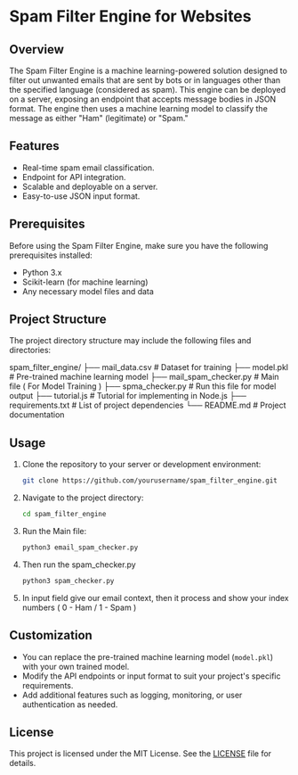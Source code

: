 # Spam Filter Engine for Websites

## Overview
The Spam Filter Engine is a machine learning-powered solution designed to filter out unwanted emails that are sent by bots or in languages other than the specified language (considered as spam). This engine can be deployed on a server, exposing an endpoint that accepts message bodies in JSON format. The engine then uses a machine learning model to classify the message as either "Ham" (legitimate) or "Spam."

## Features
- Real-time spam email classification.
- Endpoint for API integration.
- Scalable and deployable on a server.
- Easy-to-use JSON input format.

## Prerequisites
Before using the Spam Filter Engine, make sure you have the following prerequisites installed:
- Python 3.x
- Scikit-learn (for machine learning)
- Any necessary model files and data

## Project Structure
The project directory structure may include the following files and directories:

spam_filter_engine/
├── mail_data.csv          # Dataset for training
├── model.pkl              # Pre-trained machine learning model
├── mail_spam_checker.py   # Main file ( For Model Training )
├── spma_checker.py        # Run this file for model output
├── tutorial.js            # Tutorial for implementing in Node.js
├── requirements.txt       # List of project dependencies
└── README.md              # Project documentation

## Usage
1. Clone the repository to your server or development environment:
   ```bash
   git clone https://github.com/yourusername/spam_filter_engine.git
   ```

2. Navigate to the project directory:
   ```bash
   cd spam_filter_engine
   ```

3. Run the Main file:
   ```bash
   python3 email_spam_checker.py
   ```
4. Then run the spam_checker.py
   ```bash
   python3 spam_checker.py
   ```
5. In input field give our email context, then it process and show your index numbers ( 0 - Ham / 1 - Spam )
   
## Customization
- You can replace the pre-trained machine learning model (`model.pkl`) with your own trained model.
- Modify the API endpoints or input format to suit your project's specific requirements.
- Add additional features such as logging, monitoring, or user authentication as needed.

## License
This project is licensed under the MIT License. See the [LICENSE](LICENSE) file for details.


